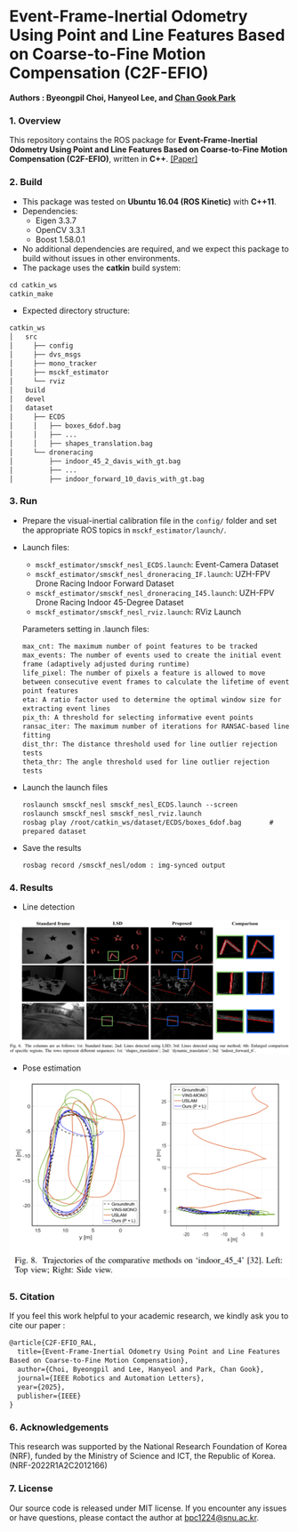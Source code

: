 # Event-Frame-Inertial Odometry Using Point and Line Features Based on Coarse-to-Fine Motion Compensation (C2F-EFIO)

**Authors : Byeongpil Choi, Hanyeol Lee, and [Chan Gook Park](https://scholar.google.com/citations?user=9gwkQ7AAAAAJ&hl=en)**

### 1. Overview

This repository contains the ROS package for **Event-Frame-Inertial Odometry Using Point and Line Features Based on Coarse-to-Fine Motion Compensation (C2F-EFIO)**, written in **C++**. [[Paper]](https://ieeexplore.ieee.org/abstract/document/10855459)



### 2. Build

* This package was tested on **Ubuntu 16.04 (ROS Kinetic)** with **C++11**.
* Dependencies: 
   - Eigen 3.3.7
   - OpenCV 3.3.1
   - Boost 1.58.0.1
* No additional dependencies are required, and we expect this package to build without issues in other environments.
* The package uses the **catkin** build system:

```
cd catkin_ws
catkin_make
```

* Expected directory structure:

```
catkin_ws
│   src
│     ├── config
│     ├── dvs_msgs
│     ├── mono_tracker
│     ├── msckf_estimator
│     └── rviz
│   build
│   devel
│   dataset
│     ├── ECDS
│     │   ├── boxes_6dof.bag
│     │   ├── ...
│     │   ├── shapes_translation.bag 
│     └── droneracing
│         ├── indoor_45_2_davis_with_gt.bag
│         ├── ...
│         ├── indoor_forward_10_davis_with_gt.bag 
```


### 3. Run

* Prepare the visual-inertial calibration file in the `config/` folder and set the appropriate ROS topics in `msckf_estimator/launch/`.

- Launch files:
  - `msckf_estimator/smsckf_nesl_ECDS.launch`: Event-Camera Dataset
  - `msckf_estimator/smsckf_nesl_droneracing_IF.launch`: UZH-FPV Drone Racing Indoor Forward Dataset
  - `msckf_estimator/smsckf_nesl_droneracing_I45.launch`: UZH-FPV Drone Racing Indoor 45-Degree Dataset
  - `msckf_estimator/smsckf_nesl_rviz.launch`: RViz Launch

  Parameters setting in .launch files:

  ```
  max_cnt: The maximum number of point features to be tracked
  max_events: The number of events used to create the initial event frame (adaptively adjusted during runtime)
  life_pixel: The number of pixels a feature is allowed to move between consecutive event frames to calculate the lifetime of event point features
  eta: A ratio factor used to determine the optimal window size for extracting event lines
  pix_th: A threshold for selecting informative event points
  ransac_iter: The maximum number of iterations for RANSAC-based line fitting
  dist_thr: The distance threshold used for line outlier rejection tests
  theta_thr: The angle threshold used for line outlier rejection tests
  ```


* Launch the launch files

  ```
  roslaunch smsckf_nesl smsckf_nesl_ECDS.launch --screen
  roslaunch smsckf_nesl smsckf_nesl_rviz.launch
  rosbag play /root/catkin_ws/dataset/ECDS/boxes_6dof.bag       # prepared dataset
  ```

* Save the results

  ```
  rosbag record /smsckf_nesl/odom : img-synced output
  ```



### 4. Results

* Line detection  
<div align="center">
  <img src="./pics/line_results.png" width="800">
</div>

* Pose estimation  
<div align="center">
  <img src="./pics/pose_results.png" width="600">
</div>


### 5. Citation

If you feel this work helpful to your academic research, we kindly ask you to cite our paper :

```
@article{C2F-EFIO_RAL,
  title={Event-Frame-Inertial Odometry Using Point and Line Features Based on Coarse-to-Fine Motion Compensation},
  author={Choi, Byeongpil and Lee, Hanyeol and Park, Chan Gook},
  journal={IEEE Robotics and Automation Letters},
  year={2025},
  publisher={IEEE}
}
```



### 6. Acknowledgements

This research was supported by the National Research Foundation of Korea (NRF), funded by the Ministry of Science and ICT, the Republic of Korea. (NRF-2022R1A2C2012166)



### 7. License

Our source code is released under MIT license. If you encounter any issues or have questions, please contact the author at bpc1224@snu.ac.kr.

